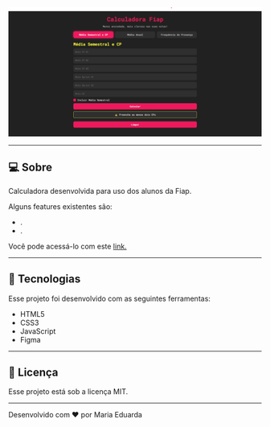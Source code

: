 ![img](Notas_fiap.png)

---

## **💻 Sobre**

Calculadora desenvolvida para uso dos alunos da Fiap.

Alguns features existentes são:

- .
- .

Você pode acessá-lo com este [link.](https://d-araujof.github.io/Notas_Fiap/)

---

## **🚀 Tecnologias**

Esse projeto foi desenvolvido com as seguintes ferramentas:

- HTML5
- CSS3
- JavaScript
- Figma

---

## **📝 Licença**

Esse projeto está sob a licença MIT.

---

Desenvolvido com ❤️ por Maria Eduarda

